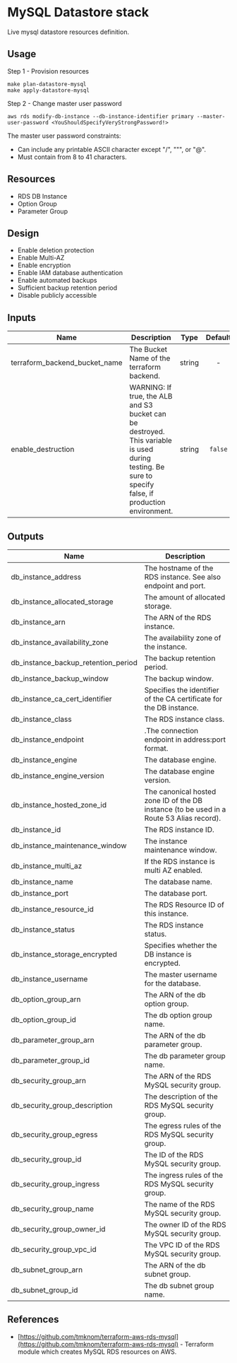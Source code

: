 # MySQL Datastore stack

Live mysql datastore resources definition.

## Usage

Step 1 - Provision resources

```shell
make plan-datastore-mysql
make apply-datastore-mysql
```

Step 2 - Change master user password

```shell
aws rds modify-db-instance --db-instance-identifier primary --master-user-password <YouShouldSpecifyVeryStrongPassword!>
```

The master user password constraints:

- Can include any printable ASCII character except "/", """, or "@".
- Must contain from 8 to 41 characters.

## Resources

- RDS DB Instance
- Option Group
- Parameter Group

## Design

- Enable deletion protection
- Enable Multi-AZ
- Enable encryption
- Enable IAM database authentication
- Enable automated backups
- Sufficient backup retention period
- Disable publicly accessible

## Inputs

| Name                          | Description                                                                                                                                          |  Type  | Default | Required |
| ----------------------------- | ---------------------------------------------------------------------------------------------------------------------------------------------------- | :----: | :-----: | :------: |
| terraform_backend_bucket_name | The Bucket Name of the terraform backend.                                                                                                            | string |    -    |   yes    |
| enable_destruction            | WARNING: If true, the ALB and S3 bucket can be destroyed. This variable is used during testing. Be sure to specify false, if production environment. | string | `false` |    no    |

## Outputs

| Name                                | Description                                                                              |
| ----------------------------------- | ---------------------------------------------------------------------------------------- |
| db_instance_address                 | The hostname of the RDS instance. See also endpoint and port.                            |
| db_instance_allocated_storage       | The amount of allocated storage.                                                         |
| db_instance_arn                     | The ARN of the RDS instance.                                                             |
| db_instance_availability_zone       | The availability zone of the instance.                                                   |
| db_instance_backup_retention_period | The backup retention period.                                                             |
| db_instance_backup_window           | The backup window.                                                                       |
| db_instance_ca_cert_identifier      | Specifies the identifier of the CA certificate for the DB instance.                      |
| db_instance_class                   | The RDS instance class.                                                                  |
| db_instance_endpoint                | .The connection endpoint in address:port format.                                         |
| db_instance_engine                  | The database engine.                                                                     |
| db_instance_engine_version          | The database engine version.                                                             |
| db_instance_hosted_zone_id          | The canonical hosted zone ID of the DB instance (to be used in a Route 53 Alias record). |
| db_instance_id                      | The RDS instance ID.                                                                     |
| db_instance_maintenance_window      | The instance maintenance window.                                                         |
| db_instance_multi_az                | If the RDS instance is multi AZ enabled.                                                 |
| db_instance_name                    | The database name.                                                                       |
| db_instance_port                    | The database port.                                                                       |
| db_instance_resource_id             | The RDS Resource ID of this instance.                                                    |
| db_instance_status                  | The RDS instance status.                                                                 |
| db_instance_storage_encrypted       | Specifies whether the DB instance is encrypted.                                          |
| db_instance_username                | The master username for the database.                                                    |
| db_option_group_arn                 | The ARN of the db option group.                                                          |
| db_option_group_id                  | The db option group name.                                                                |
| db_parameter_group_arn              | The ARN of the db parameter group.                                                       |
| db_parameter_group_id               | The db parameter group name.                                                             |
| db_security_group_arn               | The ARN of the RDS MySQL security group.                                                 |
| db_security_group_description       | The description of the RDS MySQL security group.                                         |
| db_security_group_egress            | The egress rules of the RDS MySQL security group.                                        |
| db_security_group_id                | The ID of the RDS MySQL security group.                                                  |
| db_security_group_ingress           | The ingress rules of the RDS MySQL security group.                                       |
| db_security_group_name              | The name of the RDS MySQL security group.                                                |
| db_security_group_owner_id          | The owner ID of the RDS MySQL security group.                                            |
| db_security_group_vpc_id            | The VPC ID of the RDS MySQL security group.                                              |
| db_subnet_group_arn                 | The ARN of the db subnet group.                                                          |
| db_subnet_group_id                  | The db subnet group name.                                                                |

## References

- [https://github.com/tmknom/terraform-aws-rds-mysql](https://github.com/tmknom/terraform-aws-rds-mysql) - Terraform module which creates MySQL RDS resources on AWS.
